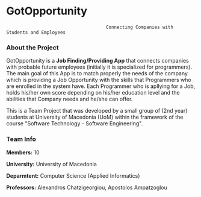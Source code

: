 # GotOpportunity
                                         Connecting Companies with Students and Employees 
 
### About the Project
GotOpportunity is a **Job Finding/Providing App** that connects companies with probable future employees (initially it is specialized for programmers). The main goal of this App is to match properly the needs of the company which is providing a Job Opportunity with the skills that Programmers who are enrolled in the system have. 
Each Programmer who is apllying for a Job, holds his/her own score depending on his/her education level and the abilities that Company needs and he/she can offer.

This is a Team Project that was developed by a small group of (2nd year) students at University of Macedonia (UoM) within the framework of the course "Software Technology - Software Engineering".
 
### Team Info
**Members:** 10

**University:** University of Macedonia

**Deparmtent:** Computer Science (Applied Informatics)

**Professors:** Alexandros Chatzigeorgiou, Apostolos Ampatzoglou
 

